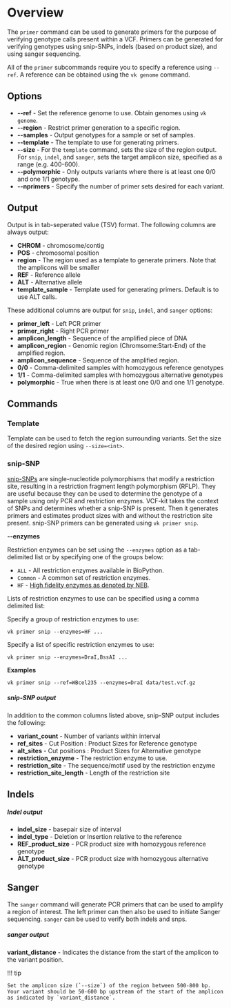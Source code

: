 # Overview

The `primer` command can be used to generate primers for the purpose of verifying genotype calls present within a VCF. Primers can be generated for verifying genotypes using snip-SNPs, indels (based on product size), and using sanger sequencing.

All of the `primer` subcommands require you to specify a reference using `--ref`. A reference can be obtained using the `vk genome` command.

## Options

* __--ref__ - Set the reference genome to use. Obtain genomes using `vk genome`.
* __--region__ - Restrict primer generation to a specific region.
* __--samples__ - Output genotypes for a sample or set of samples.
* __--template__ - The template to use for generating primers.
* __--size__ - For the `template` command, sets the size of the region output. For `snip`, `indel`, and `sanger`, sets the target amplicon size, specified as a range (e.g. 400-600).
* __--polymorphic__ - Only outputs variants where there is at least one 0/0 and one 1/1 genotype.
* __--nprimers__ - Specify the number of primer sets desired for each variant.

## Output

Output is in tab-seperated value (TSV) format. The following columns are always output:

* __CHROM__ - chromosome/contig
* __POS__ - chromosomal position
* __region__ - The region used as a template to generate primers. Note that the amplicons will be smaller
* __REF__ - Reference allele
* __ALT__ - Alternative allele
* __template_sample__ - Template used for generating primers. Default is to use ALT calls.

These additional columns are output for `snip`, `indel`, and `sanger` options:

* __primer_left__ - Left PCR primer
* __primer_right__ - Right PCR primer
* __amplicon_length__ - Sequence of the amplified piece of DNA
* __amplicon_region__ - Genomic region (Chromsome:Start-End) of the amplified region.
* __amplicon_sequence__ - Sequence of the amplified region.
* __0/0__ - Comma-delimited samples with homozygous reference genotypes
* __1/1__ - Comma-delimited samples with homozygous alternative genotypes
* __polymorphic__ - True when there is at least one 0/0 and one 1/1 genotype.

## Commands

### Template

Template can be used to fetch the region surrounding variants. Set the size of the desired region using `--size=<int>`.

### snip-SNP

[snip-SNPs](http://www.wormbook.org/wli/wbg16.1p28/) are single-nucleotide polymorphisms that modify a restriction site, resulting in a restriction fragment length polymorphism (RFLP). They are useful because they can be used to determine the genotype of a sample using only PCR and restriction enzymes. VCF-kit takes the context of SNPs and determines whether a snip-SNP is present. Then it generates primers and estimates product sizes with and without the restriction site present. snip-SNP primers can be generated using `vk primer snip`.

__--enzymes__

Restriction enzymes can be set using the `--enzymes` option as a tab-delimited list or by specifying one of the groups below:

* `ALL` - All restriction enzymes available in BioPython.
* `Common` - A common set of restriction enzymes.
* `HF` - [High fidelity enzymes as denoted by NEB](https://international.neb.com/products/restriction-endonucleases/hf-nicking-master-mix-time-saver-other/high-fidelity-restriction-enzymes).

Lists of restriction enzymes to use can be specified using a comma delimited list:

Specify a group of restriction enzymes to use:

```
vk primer snip --enzymes=HF ...
```

Specify a list of specific restriction enzymes to use:

```
vk primer snip --enzymes=DraI,BssAI ...
```

__Examples__

```
vk primer snip --ref=WBcel235 --enzymes=DraI data/test.vcf.gz
```

##### snip-SNP output

In addition to the common columns listed above, snip-SNP output includes the following:

* __variant_count__ - Number of variants within interval
* __ref_sites__ - Cut Position : Product Sizes for Reference genotype
* __alt_sites__ - Cut positions : Product Sizes for Alternative genotype
* __restriction_enzyme__ - The restriction enzyme to use.
* __restriction_site__ - The sequence/motif used by the restriction enzyme
* __restriction_site_length__ - Length of the restriction site

## Indels

##### Indel output

* __indel_size__ - basepair size of interval
* __indel_type__ - Deletion or Insertion relative to the reference
* __REF_product_size__ - PCR product size with homozygous reference genotype
* __ALT_product_size__ - PCR product size with homozygous alternative genotype

## Sanger

The `sanger` command will generate PCR primers that can be used to amplify a region of interest. The left primer can then also be used to initiate Sanger sequencing. `sanger` can be used to verify both indels and snps.

##### sanger output

__variant_distance__ - Indicates the distance from the start of the amplicon to the variant position. 

!!! tip

    Set the amplicon size (`--size`) of the region between 500-800 bp. Your variant should be 50-600 bp upstream of the start of the amplicon as indicated by `variant_distance`.


